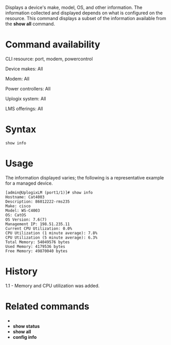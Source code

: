 <!-- 5.4 -->

Displays a device's make, model, OS, and other information. The information collected and displayed depends on what is configured on the resource. This command displays a subset of the information available from the **show all** command.

# Command availability 

CLI resource: port, modem, powercontrol

Device makes: All

Modem: All

Power controllers: All

Uplogix system: All

LMS offerings: All

# Syntax 

```
show info
```

# Usage 
The information displayed varies; the following is a representative example for a managed device.

```
[admin@UplogixLM (port1/1)]# show info
Hostname: Cat4003
Description: 86012222-rms235
Make: cisco
Model: WS-C4003
OS: CatOS
OS Version: 7.6(7)
Management IP: 198.51.235.11
Current CPU Utilization: 0.0%
CPU Utilization (1 minute average): 7.8%
CPU Utilization (5 minute average): 6.3%
Total Memory: 54049576 bytes
Used Memory: 4179536 bytes
Free Memory: 49870040 bytes
```

# History 

1.1 - Memory and CPU utilization was added. 

# Related commands 
- 
- **show status**
- **show all**
- **config info**
